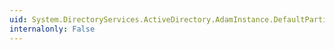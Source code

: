 ```yaml
---
uid: System.DirectoryServices.ActiveDirectory.AdamInstance.DefaultPartition
internalonly: False
---
```

